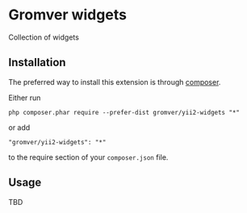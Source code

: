 Gromver widgets
=============
Collection of widgets

Installation
------------

The preferred way to install this extension is through [composer](http://getcomposer.org/download/).

Either run

```
php composer.phar require --prefer-dist gromver/yii2-widgets "*"
```

or add

```
"gromver/yii2-widgets": "*"
```

to the require section of your `composer.json` file.


Usage
-----

TBD
